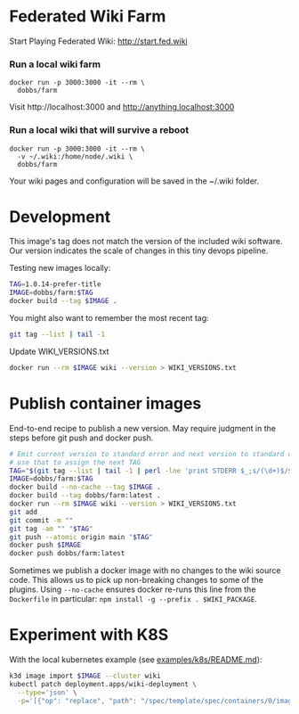 # Federated Wiki Farm

Start Playing Federated Wiki: http://start.fed.wiki

### Run a local wiki farm

    docker run -p 3000:3000 -it --rm \
      dobbs/farm

Visit http://localhost:3000 and http://anything.localhost:3000

### Run a local wiki that will survive a reboot

    docker run -p 3000:3000 -it --rm \
      -v ~/.wiki:/home/node/.wiki \
      dobbs/farm

Your wiki pages and configuration will be saved in the ~/.wiki folder.

# Development

This image's tag does not match the version of the included wiki
software. Our version indicates the scale of changes in this tiny
devops pipeline.

Testing new images locally:

``` bash
TAG=1.0.14-prefer-title
IMAGE=dobbs/farm:$TAG
docker build --tag $IMAGE .
```

You might also want to remember the most recent tag:

``` bash
git tag --list | tail -1
```

Update WIKI_VERSIONS.txt

``` bash
docker run --rm $IMAGE wiki --version > WIKI_VERSIONS.txt
```

# Publish container images

End-to-end recipe to publish a new version. May require judgment in
the steps before git push and docker push.
``` bash
# Emit current version to standard error and next version to standard out.
# use that to assign the next TAG
TAG="$(git tag --list | tail -1 | perl -lne 'print STDERR $_;s/(\d+)$/$1+1/e;print $_;')"
IMAGE=dobbs/farm:$TAG
docker build --no-cache --tag $IMAGE .
docker build --tag dobbs/farm:latest .
docker run --rm $IMAGE wiki --version > WIKI_VERSIONS.txt
git add
git commit -m ""
git tag -am "" "$TAG"
git push --atomic origin main "$TAG"
docker push $IMAGE
docker push dobbs/farm:latest
```

Sometimes we publish a docker image with no changes to the wiki source
code. This allows us to pick up non-breaking changes to some of the
plugins. Using `--no-cache` ensures docker re-runs this line from the
`Dockerfile` in particular: `npm install -g --prefix . $WIKI_PACKAGE`.

# Experiment with K8S

With the local kubernetes example (see [examples/k8s/README.md](./examples/k8s/README.md)):

``` bash
k3d image import $IMAGE --cluster wiki
kubectl patch deployment.apps/wiki-deployment \
  --type='json' \
  -p='[{"op": "replace", "path": "/spec/template/spec/containers/0/image", "value":"'$IMAGE'"}]'
```
